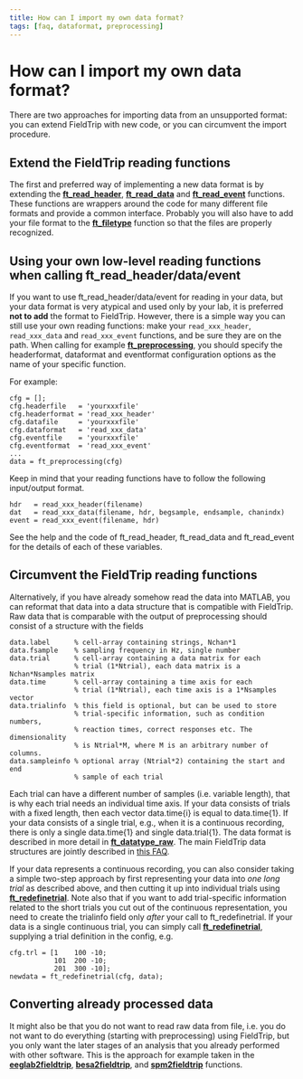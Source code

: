 ```yaml
---
title: How can I import my own data format?
tags: [faq, dataformat, preprocessing]
---
```


# How can I import my own data format?

There are two approaches for importing data from an unsupported format: you can extend FieldTrip with new code, or you can circumvent the import procedure.

## Extend the FieldTrip reading functions

The first and preferred way of implementing a new data format is by extending the **[ft_read_header](https://github.com/fieldtrip/fieldtrip/blob/release/fileio/ft_read_header.m)**, **[ft_read_data](https://github.com/fieldtrip/fieldtrip/blob/release/fileio/ft_read_data.m)** and **[ft_read_event](https://github.com/fieldtrip/fieldtrip/blob/release/fileio/ft_read_event.m)** functions. These functions are wrappers around the code for many different file formats and provide a common interface. Probably you will also have to add your file format to the **[ft_filetype](https://github.com/fieldtrip/fieldtrip/blob/release/fileio/ft_filetype.m)** function so that the files are properly recognized.

## Using your own low-level reading functions when calling ft_read_header/data/event

If you want to use ft_read_header/data/event for reading in your data, but your data format is very atypical and used only by your lab, it is preferred **not to add** the format to FieldTrip. However, there is a simple way you can still use your own reading functions: make your `read_xxx_header`, `read_xxx_data` and `read_xxx_event` functions, and be sure they are on the path. When calling for example **[ft_preprocessing](https://github.com/fieldtrip/fieldtrip/blob/release/ft_preprocessing.m)**, you should specify the headerformat, dataformat and eventformat configuration options as the name of your specific function.

For example:

    cfg = [];
    cfg.headerfile   = 'yourxxxfile'
    cfg.headerformat = 'read_xxx_header'
    cfg.datafile     = 'yourxxxfile'
    cfg.dataformat   = 'read_xxx_data'
    cfg.eventfile    = 'yourxxxfile'
    cfg.eventformat  = 'read_xxx_event'
    ...
    data = ft_preprocessing(cfg)

Keep in mind that your reading functions have to follow the following input/output format.  

    hdr   = read_xxx_header(filename)
    dat   = read_xxx_data(filename, hdr, begsample, endsample, chanindx)
    event = read_xxx_event(filename, hdr)

See the help and the code of ft_read_header, ft_read_data and ft_read_event for the details of each of these variables.

## Circumvent the FieldTrip reading functions

Alternatively, if you have already somehow read the data into MATLAB, you can reformat that data into a data structure that is compatible with FieldTrip. Raw data that is comparable with the output of preprocessing should consist of a structure with the fields

    data.label      % cell-array containing strings, Nchan*1
    data.fsample    % sampling frequency in Hz, single number
    data.trial      % cell-array containing a data matrix for each
                    % trial (1*Ntrial), each data matrix is a Nchan*Nsamples matrix
    data.time       % cell-array containing a time axis for each
                    % trial (1*Ntrial), each time axis is a 1*Nsamples vector
    data.trialinfo  % this field is optional, but can be used to store
                    % trial-specific information, such as condition numbers,
                    % reaction times, correct responses etc. The dimensionality
                    % is Ntrial*M, where M is an arbitrary number of columns.
    data.sampleinfo % optional array (Ntrial*2) containing the start and end
                    % sample of each trial

Each trial can have a different number of samples (i.e. variable length), that is why each trial needs an individual time axis. If your data consists of trials with a fixed length, then each vector data.time{i} is equal to data.time{1}. If your data consists of a single trial, e.g., when it is a continuous recording, there is only a single data.time{1} and single data.trial{1}. The data format is described in more detail in **[ft_datatype_raw](https://github.com/fieldtrip/fieldtrip/blob/release/utilities/ft_datatype_raw.m)**. The main FieldTrip data structures are jointly described in [this FAQ](/faq/how_are_the_various_data_structures_defined).

If your data represents a continuous recording, you can also consider taking a simple two-step approach by first representing your data into _one long trial_ as described above, and then cutting it up into individual trials using **[ft_redefinetrial](https://github.com/fieldtrip/fieldtrip/blob/release/ft_redefinetrial.m)**. Note also that if you want to add trial-specific information related to the short trials you cut out of the continuous representation, you need to create the trialinfo field only _after_ your call to ft_redefinetrial. If your data is a single continuous trial, you can simply call **[ft_redefinetrial](https://github.com/fieldtrip/fieldtrip/blob/release/ft_redefinetrial.m)**, supplying a trial definition in the config, e.g.

    cfg.trl = [1    100 -10;
               101  200 -10;
               201  300 -10];
    newdata = ft_redefinetrial(cfg, data);

## Converting already processed data

It might also be that you do not want to read raw data from file, i.e. you do not want to do everything (starting with preprocessing) using FieldTrip, but you only want the later stages of an analysis that you already performed with other software. This is the approach for example taken in the **[eeglab2fieldtrip](https://github.com/fieldtrip/fieldtrip/blob/release/eeglab2fieldtrip.m)**, **[besa2fieldtrip](https://github.com/fieldtrip/fieldtrip/blob/release/besa2fieldtrip.m)**, and **[spm2fieldtrip](https://github.com/fieldtrip/fieldtrip/blob/release/spm2fieldtrip.m)** functions.
